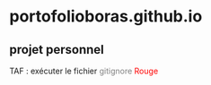 # portofolioboras.github.io

## projet personnel

TAF : exécuter le fichier <span style='color:grey'>gitignore</span>
<span style='color:red'>Rouge</span>
